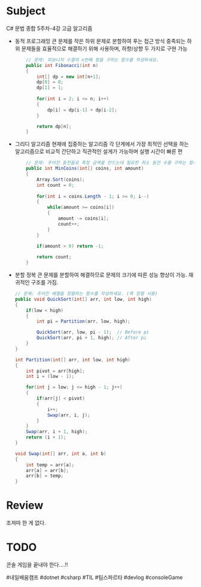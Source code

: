 # Subject
C# 문법 종합 5주차-4강 고급 알고리즘

* 동적 프로그래밍
	큰 문제를 작은 하위 문제로 분할하여 푸는 접근 방식
	중족되는 하위 문제들을 효율적으로 해결하기 위해 사용하며, 하향/상향 두 가지로 구현 가능
	```c#
		// 문제: 피보나치 수열의 n번째 항을 구하는 함수를 작성하세요.
		public int Fibonacci(int n)
		{
		    int[] dp = new int[n+1];
		    dp[0] = 0;
		    dp[1] = 1;
		
		    for(int i = 2; i <= n; i++)
		    {
		        dp[i] = dp[i-1] + dp[i-2];
		    }

		    return dp[n];
		}
	```

* 그리디 알고리즘
	현재에 집중하는 알고리즘
	각 단계에서 가장 최적인 선택을 하는 알고리즘으로 비교적 간단하고 직관적인 설게가 가능하며 실행 시간이 빠른 편
	```C#
		// 문제: 주어진 동전들로 특정 금액을 만드는데 필요한 최소 동전 수를 구하는 함수를 작성하세요.
		public int MinCoins(int[] coins, int amount)
		{
		    Array.Sort(coins);
		    int count = 0;
		
		    for(int i = coins.Length - 1; i >= 0; i--)
		    {
		        while(amount >= coins[i])
		        {
		            amount -= coins[i];
		            count++;
		        }
		    }

		    if(amount > 0) return -1; 
		
		    return count;
		}
	```

* 분할 정복
	큰 문제를 분할하여 해결하므로 문제의 크기에 따른 성능 향상이 가능.
	재귀적인 구조를 가짐.
	```C#
	// 문제: 주어진 배열을 정렬하는 함수를 작성하세요. (퀵 정렬 사용)
	public void QuickSort(int[] arr, int low, int high)
	{
	    if(low < high)
	    {
	        int pi = Partition(arr, low, high);

	        QuickSort(arr, low, pi - 1);  // Before pi
	        QuickSort(arr, pi + 1, high); // After pi
	    }
	}

	int Partition(int[] arr, int low, int high)
	{
	    int pivot = arr[high];
	    int i = (low - 1);
	
	    for(int j = low; j <= high - 1; j++)
	    {
	        if(arr[j] < pivot)
	        {
	            i++;
	            Swap(arr, i, j);
	        }
	    }
	    Swap(arr, i + 1, high);
	    return (i + 1);
	}
	
	void Swap(int[] arr, int a, int b)
	{
	    int temp = arr[a];
	    arr[a] = arr[b];
	    arr[b] = temp;
	}
	```


# Review
조져따 한 게 없다.

# TODO
콘솔 게임을 끝내야 한다....!!

#내일배움캠프 #dotnet #csharp #TIL #팀스파르타 #devlog #consoleGame